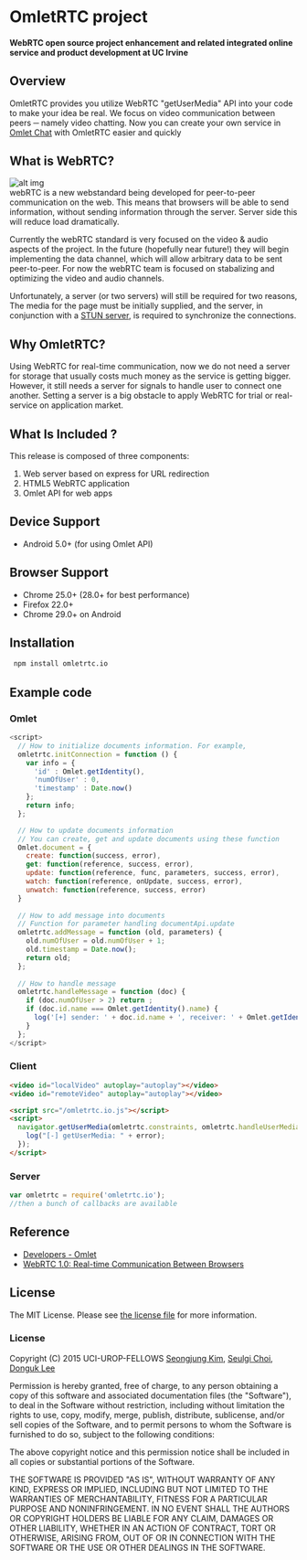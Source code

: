 # OmletRTC project
#### WebRTC open source project enhancement and related integrated online service and product development at UC Irvine

## Overview
OmletRTC provides you utilize WebRTC "getUserMedia" API into your code to make your idea be real. 
We focus on video communication between peers ─ namely video chatting. Now you can create your own service in [Omlet Chat](http://www.omlet.me/) with OmletRTC easier and quickly

## What is WebRTC?
![alt img](https://github.com/UCIUROP2015/UCI_UROP_WEBRTC/blob/master/images/logo-webrtc.png)<br>
webRTC is a new webstandard being developed for peer-to-peer communication on the web. This means that browsers will be able to send information, without sending information through the server. Server side this will reduce load dramatically.

Currently the webRTC standard is very focused on the video & audio aspects of the project. In the future (hopefully near future!) they will begin implementing the data channel, which will allow arbitrary data to be sent peer-to-peer. For now the webRTC team is focused on stabalizing and optimizing the video and audio channels.

Unfortunately, a server (or two servers) will still be required for two reasons, The media for the page must be initially supplied, and the server, in conjunction with a [STUN server](http://en.wikipedia.org/wiki/STUN), is required to synchronize the connections.

## Why OmletRTC?
Using WebRTC for real-time communication, now we do not need a server for storage that usually costs much money as the service is getting bigger. However, it still needs a server for signals to handle user to connect one another. Setting a server is a big obstacle to apply WebRTC for trial or real-service on application market.<br>
  
## What Is Included ?
This release is composed of three components:
<ol>
<li>Web server based on express for URL redirection<br>
<li>HTML5 WebRTC application<br>
<li>Omlet API for web apps
</ol>

## Device Support
* Android 5.0+ (for using Omlet API)

## Browser Support
* Chrome 25.0+ (28.0+ for best performance)
* Firefox 22.0+
* Chrome 29.0+ on Android

## Installation
```bash
 npm install omletrtc.io
```

## Example code

### Omlet
```javascript
<script>
  // How to initialize documents information. For example,
  omletrtc.initConnection = function () {
    var info = {
      'id' : Omlet.getIdentity(),
      'numOfUser' : 0,
      'timestamp' : Date.now()
    };
    return info;
  };

  // How to update documents information
  // You can create, get and update documents using these function
  Omlet.document = {
    create: function(success, error),
    get: function(reference, success, error),
    update: function(reference, func, parameters, success, error),
    watch: function(reference, onUpdate, success, error),
    unwatch: function(reference, success, error)
  }
  
  // How to add message into documents
  // Function for parameter handling documentApi.update
  omletrtc.addMessage = function (old, parameters) {
    old.numOfUser = old.numOfUser + 1;
    old.timestamp = Date.now();
    return old;
  };
  
  // How to handle message
  omletrtc.handleMessage = function (doc) {
    if (doc.numOfUser > 2) return ;
    if (doc.id.name === Omlet.getIdentity().name) {
      log('[+] sender: ' + doc.id.name + ', receiver: ' + Omlet.getIdentity().name);
    }
  };
</script>
```

### Client

```html
<video id="localVideo" autoplay="autoplay"></video>
<video id="remoteVideo" autoplay="autoplay"></video>

<script src="/omletrtc.io.js"></script>
<script>
  navigator.getUserMedia(omletrtc.constraints, omletrtc.handleUserMedia, function (error) {
    log("[-] getUserMedia: " + error);
  });
</script>
```

### Server

```javascript
var omletrtc = require('omletrtc.io');
//then a bunch of callbacks are available
```


## Reference
* [Developers - Omlet](http://www.omlet.me/developers/)<br>
* [WebRTC 1.0: Real-time Communication Between Browsers](http://www.w3.org/TR/2015/WD-webrtc-20150210/)


## License

The MIT License. Please see [the license file](LICENSE) for more information.

### License
Copyright (C) 2015 UCI-UROP-FELLOWS [Seongjung Kim](https://github.com/SungjungKim), [Seulgi Choi](https://github.com/cs09g), [Donguk Lee](https://github.com/ldu1225)

Permission is hereby granted, free of charge, to any person obtaining a copy of this software and associated documentation files (the "Software"), to deal in the Software without restriction, including without limitation the rights to use, copy, modify, merge, publish, distribute, sublicense, and/or sell copies of the Software, and to permit persons to whom the Software is furnished to do so, subject to the following conditions:

The above copyright notice and this permission notice shall be included in all copies or substantial portions of the Software.

THE SOFTWARE IS PROVIDED "AS IS", WITHOUT WARRANTY OF ANY KIND, EXPRESS OR IMPLIED, INCLUDING BUT NOT LIMITED TO THE WARRANTIES OF MERCHANTABILITY, FITNESS FOR A PARTICULAR PURPOSE AND NONINFRINGEMENT. IN NO EVENT SHALL THE AUTHORS OR COPYRIGHT HOLDERS BE LIABLE FOR ANY CLAIM, DAMAGES OR OTHER LIABILITY, WHETHER IN AN ACTION OF CONTRACT, TORT OR OTHERWISE, ARISING FROM, OUT OF OR IN CONNECTION WITH THE SOFTWARE OR THE USE OR OTHER DEALINGS IN THE SOFTWARE.

